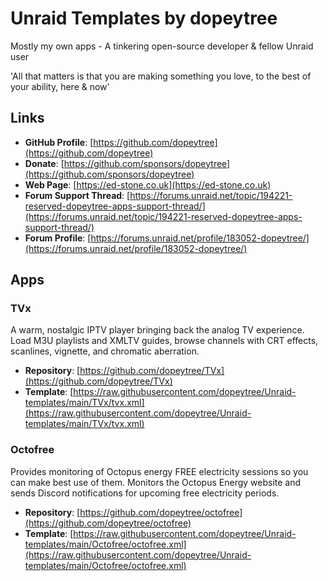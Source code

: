 # Unraid Templates by dopeytree

Mostly my own apps - A tinkering open-source developer & fellow Unraid user

'All that matters is that you are making something you love, to the best of your ability, here & now'

## Links

- **GitHub Profile**: [https://github.com/dopeytree](https://github.com/dopeytree)
- **Donate**: [https://github.com/sponsors/dopeytree](https://github.com/sponsors/dopeytree)
- **Web Page**: [https://ed-stone.co.uk](https://ed-stone.co.uk)
- **Forum Support Thread**: [https://forums.unraid.net/topic/194221-reserved-dopeytree-apps-support-thread/](https://forums.unraid.net/topic/194221-reserved-dopeytree-apps-support-thread/)
- **Forum Profile**: [https://forums.unraid.net/profile/183052-dopeytree/](https://forums.unraid.net/profile/183052-dopeytree/)

## Apps

### TVx

A warm, nostalgic IPTV player bringing back the analog TV experience. Load M3U playlists and XMLTV guides, browse channels with CRT effects, scanlines, vignette, and chromatic aberration.

- **Repository**: [https://github.com/dopeytree/TVx](https://github.com/dopeytree/TVx)
- **Template**: [https://raw.githubusercontent.com/dopeytree/Unraid-templates/main/TVx/tvx.xml](https://raw.githubusercontent.com/dopeytree/Unraid-templates/main/TVx/tvx.xml)

### Octofree

Provides monitoring of Octopus energy FREE electricity sessions so you can make best use of them. Monitors the Octopus Energy website and sends Discord notifications for upcoming free electricity periods.

- **Repository**: [https://github.com/dopeytree/octofree](https://github.com/dopeytree/octofree)
- **Template**: [https://raw.githubusercontent.com/dopeytree/Unraid-templates/main/Octofree/octofree.xml](https://raw.githubusercontent.com/dopeytree/Unraid-templates/main/Octofree/octofree.xml)
